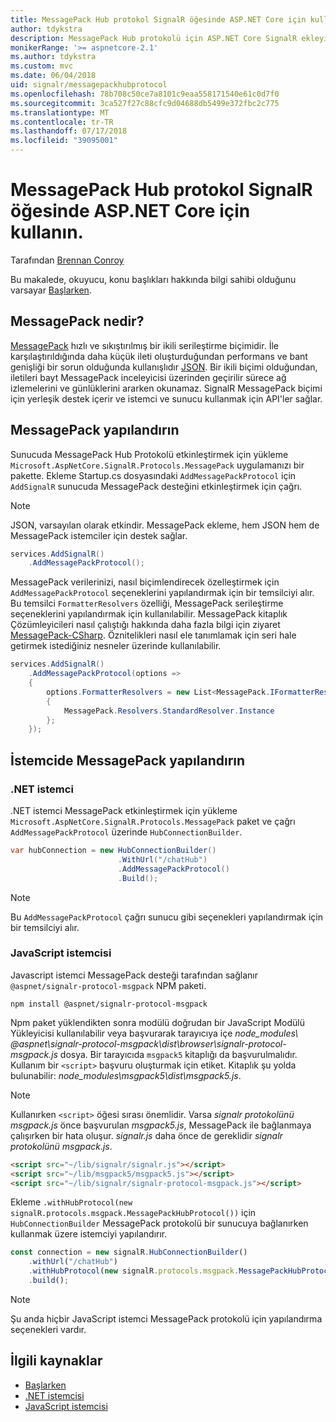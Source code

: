 ```yaml
---
title: MessagePack Hub protokol SignalR öğesinde ASP.NET Core için kullanın.
author: tdykstra
description: MessagePack Hub protokolü için ASP.NET Core SignalR ekleyin.
monikerRange: '>= aspnetcore-2.1'
ms.author: tdykstra
ms.custom: mvc
ms.date: 06/04/2018
uid: signalr/messagepackhubprotocol
ms.openlocfilehash: 78b708c50ce7a8101c9eaa558171540e61c0d7f0
ms.sourcegitcommit: 3ca527f27c88cfc9d04688db5499e372fbc2c775
ms.translationtype: MT
ms.contentlocale: tr-TR
ms.lasthandoff: 07/17/2018
ms.locfileid: "39095001"
---
```

# <a name="use-messagepack-hub-protocol-in-signalr-for-aspnet-core"></a>MessagePack Hub protokol SignalR öğesinde ASP.NET Core için kullanın.

Tarafından [Brennan Conroy](https://github.com/BrennanConroy)

Bu makalede, okuyucu, konu başlıkları hakkında bilgi sahibi olduğunu varsayar [Başlarken](xref:tutorials/signalr).

## <a name="what-is-messagepack"></a>MessagePack nedir?

[MessagePack](https://msgpack.org/index.html) hızlı ve sıkıştırılmış bir ikili serileştirme biçimidir. İle karşılaştırıldığında daha küçük ileti oluşturduğundan performans ve bant genişliği bir sorun olduğunda kullanışlıdır [JSON](https://www.json.org/). Bir ikili biçimi olduğundan, iletileri bayt MessagePack inceleyicisi üzerinden geçirilir sürece ağ izlemelerini ve günlüklerini ararken okunamaz. SignalR MessagePack biçimi için yerleşik destek içerir ve istemci ve sunucu kullanmak için API'ler sağlar.

## <a name="configure-messagepack-on-the-server"></a>MessagePack yapılandırın

Sunucuda MessagePack Hub Protokolü etkinleştirmek için yükleme `Microsoft.AspNetCore.SignalR.Protocols.MessagePack` uygulamanızı bir pakette. Ekleme Startup.cs dosyasındaki `AddMessagePackProtocol` için `AddSignalR` sunucuda MessagePack desteğini etkinleştirmek için çağrı.

> [!NOTE]
> JSON, varsayılan olarak etkindir. MessagePack ekleme, hem JSON hem de MessagePack istemciler için destek sağlar.

```csharp
services.AddSignalR()
    .AddMessagePackProtocol();
```

MessagePack verilerinizi, nasıl biçimlendirecek özelleştirmek için `AddMessagePackProtocol` seçeneklerini yapılandırmak için bir temsilciyi alır. Bu temsilci `FormatterResolvers` özelliği, MessagePack serileştirme seçeneklerini yapılandırmak için kullanılabilir. MessagePack kitaplık Çözümleyicileri nasıl çalıştığı hakkında daha fazla bilgi için ziyaret [MessagePack-CSharp](https://github.com/neuecc/MessagePack-CSharp). Öznitelikleri nasıl ele tanımlamak için seri hale getirmek istediğiniz nesneler üzerinde kullanılabilir.

```csharp
services.AddSignalR()
    .AddMessagePackProtocol(options =>
    {
        options.FormatterResolvers = new List<MessagePack.IFormatterResolver>()
        {
            MessagePack.Resolvers.StandardResolver.Instance
        };
    });
```

## <a name="configure-messagepack-on-the-client"></a>İstemcide MessagePack yapılandırın

### <a name="net-client"></a>.NET istemci

.NET istemci MessagePack etkinleştirmek için yükleme `Microsoft.AspNetCore.SignalR.Protocols.MessagePack` paket ve çağrı `AddMessagePackProtocol` üzerinde `HubConnectionBuilder`.

```csharp
var hubConnection = new HubConnectionBuilder()
                        .WithUrl("/chatHub")
                        .AddMessagePackProtocol()
                        .Build();
```

> [!NOTE]
> Bu `AddMessagePackProtocol` çağrı sunucu gibi seçenekleri yapılandırmak için bir temsilciyi alır.

### <a name="javascript-client"></a>JavaScript istemcisi

Javascript istemci MessagePack desteği tarafından sağlanır `@aspnet/signalr-protocol-msgpack` NPM paketi.

```console
npm install @aspnet/signalr-protocol-msgpack
```

Npm paket yüklendikten sonra modülü doğrudan bir JavaScript Modülü Yükleyicisi kullanılabilir veya başvurarak tarayıcıya içe *node_modules\\ @aspnet\signalr-protocol-msgpack\dist\browser\signalr-protocol-msgpack.js*  dosya. Bir tarayıcıda `msgpack5` kitaplığı da başvurulmalıdır. Kullanım bir `<script>` başvuru oluşturmak için etiket. Kitaplık şu yolda bulunabilir: *node_modules\msgpack5\dist\msgpack5.js*.

> [!NOTE]
> Kullanırken `<script>` öğesi sırası önemlidir. Varsa *signalr protokolünü msgpack.js* önce başvurulan *msgpack5.js*, MessagePack ile bağlanmaya çalışırken bir hata oluşur. *signalr.js* daha önce de gereklidir *signalr protokolünü msgpack.js*.

```html
<script src="~/lib/signalr/signalr.js"></script>
<script src="~/lib/msgpack5/msgpack5.js"></script>
<script src="~/lib/signalr/signalr-protocol-msgpack.js"></script>
```

Ekleme `.withHubProtocol(new signalR.protocols.msgpack.MessagePackHubProtocol())` için `HubConnectionBuilder` MessagePack protokolü bir sunucuya bağlanırken kullanmak üzere istemciyi yapılandırır.

```javascript
const connection = new signalR.HubConnectionBuilder()
    .withUrl("/chatHub")
    .withHubProtocol(new signalR.protocols.msgpack.MessagePackHubProtocol())
    .build();
```

> [!NOTE]
> Şu anda hiçbir JavaScript istemci MessagePack protokolü için yapılandırma seçenekleri vardır.

## <a name="related-resources"></a>İlgili kaynaklar

* [Başlarken](xref:tutorials/signalr)
* [.NET istemcisi](xref:signalr/dotnet-client)
* [JavaScript istemcisi](xref:signalr/javascript-client)
